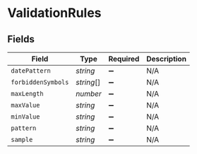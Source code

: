 # ValidationRules


## Fields

| Field              | Type               | Required           | Description        |
| ------------------ | ------------------ | ------------------ | ------------------ |
| `datePattern`      | *string*           | :heavy_minus_sign: | N/A                |
| `forbiddenSymbols` | *string*[]         | :heavy_minus_sign: | N/A                |
| `maxLength`        | *number*           | :heavy_minus_sign: | N/A                |
| `maxValue`         | *string*           | :heavy_minus_sign: | N/A                |
| `minValue`         | *string*           | :heavy_minus_sign: | N/A                |
| `pattern`          | *string*           | :heavy_minus_sign: | N/A                |
| `sample`           | *string*           | :heavy_minus_sign: | N/A                |